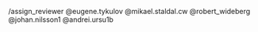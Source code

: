 /assign_reviewer @eugene.tykulov @mikael.staldal.cw @robert_wideberg @johan.nilsson1 @andrei.ursu1b
